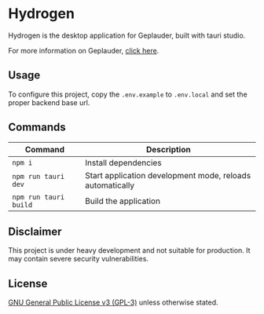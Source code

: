 # Hydrogen

Hydrogen is the desktop application for Geplauder, built with tauri studio.

For more information on Geplauder, [click here](../../../).

## Usage

To configure this project, copy the `.env.example` to `.env.local` and set the proper backend base url.

## Commands
| Command                | Description                                               |
| ---------------------- | --------------------------------------------------------- |
| `npm i`                | Install dependencies                                      |
| `npm run tauri dev`    | Start application development mode, reloads automatically |
| `npm run tauri build`  | Build the application                                     |

## Disclaimer

This project is under heavy development and not suitable for production. It may contain severe security vulnerabilities.


## License
[GNU General Public License v3 (GPL-3)](./LICENSE) unless otherwise stated.
